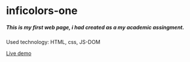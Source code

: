 # inficolors-one
##### This is my first web page, i had created as a my academic assingment.

Used technology: HTML, css, JS-DOM

[Live demo](https://pruthvi145.github.io/inficolors-one)
